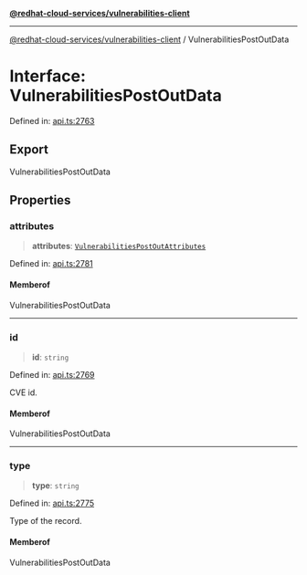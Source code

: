 [**@redhat-cloud-services/vulnerabilities-client**](../README.md)

***

[@redhat-cloud-services/vulnerabilities-client](../globals.md) / VulnerabilitiesPostOutData

# Interface: VulnerabilitiesPostOutData

Defined in: [api.ts:2763](https://github.com/charlesmulder/javascript-clients/blob/main/packages/vulnerabilities/api.ts#L2763)

## Export

VulnerabilitiesPostOutData

## Properties

### attributes

> **attributes**: [`VulnerabilitiesPostOutAttributes`](VulnerabilitiesPostOutAttributes.md)

Defined in: [api.ts:2781](https://github.com/charlesmulder/javascript-clients/blob/main/packages/vulnerabilities/api.ts#L2781)

#### Memberof

VulnerabilitiesPostOutData

***

### id

> **id**: `string`

Defined in: [api.ts:2769](https://github.com/charlesmulder/javascript-clients/blob/main/packages/vulnerabilities/api.ts#L2769)

CVE id.

#### Memberof

VulnerabilitiesPostOutData

***

### type

> **type**: `string`

Defined in: [api.ts:2775](https://github.com/charlesmulder/javascript-clients/blob/main/packages/vulnerabilities/api.ts#L2775)

Type of the record.

#### Memberof

VulnerabilitiesPostOutData
